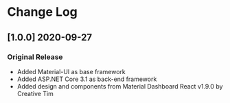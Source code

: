 # Change Log

## [1.0.0] 2020-09-27
### Original Release
- Added Material-UI as base framework
- Added ASP.NET Core 3.1 as back-end framework
- Added design and components from Material Dashboard React v1.9.0 by Creative Tim
